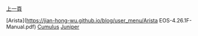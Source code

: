 [上一頁](https://jian-hong-wu.github.io/blog/)

[Arista](https://jian-hong-wu.github.io/blog/user_menu/Arista EOS-4.26.1F-Manual.pdf)
[Cumulus](https://jian-hong-wu.github.io/blog/user_menu/Cumulus/)
[Juniper](https://jian-hong-wu.github.io/blog/user_menu/Juniper/)
